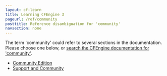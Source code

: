 ```yaml
---
layout: cf-learn
title: Learning CFEngine 3
pageurl: /ref/community
posttitle: Reference disambiguation for 'community'
navsection: none
---
```


The term 'community' could refer to several sections in the documentation. Please choose one below, or
[search the CFEngine documentation for 'community'](http://cfengine.com/docs/3.5/search.html?q=community).

- [Community Edition](http://cfengine.com/docs/3.5/getting-started-installation.html#community-edition)
- [Support and Community](http://cfengine.com/docs/3.5/getting-started-support-and-community.html#support-and-community)
